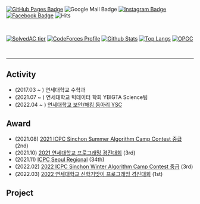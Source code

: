 [![GitHub Pages Badge](https://img.shields.io/badge/-GitHub_Pages-181717?style=flat-square&logo=github&logoColor=white)](https://cael0.github.io/)
![Google Mail Badge](https://img.shields.io/badge/-kjongmin26@gmail.com-EA4335?style=flat-square&logo=gmail&logoColor=white)
[![Instagram Badge](https://img.shields.io/badge/-Instagram-E4405F?style=flat-square&logo=Instagram&logoColor=white)](https://www.instagram.com/j_ngminn/)
[![Facebook Badge](https://img.shields.io/badge/-Facebook-1877F2?style=flat-square&logo=Facebook&logoColor=white)](https://www.facebook.com/profile.php?id=100004683797522)
![Hits](https://hits.seeyoufarm.com/api/count/incr/badge.svg?url=https%3A%2F%2Fgithub.com%2FCAEL0&count_bg=%233A3462&title_bg=%2348919E&icon=apachespark.svg&icon_color=%23FFF9C6&title=hits%21&edge_flat=false)

<br>

[![SolvedAC tier](http://mazassumnida.wtf/api/v2/generate_badge?boj=luciaholic)](https://solved.ac/luciaholic)
[![CodeForces Profile](https://cf.leed.at?id=CAELO)](https://codeforces.com/profile/CAELO)
[![Github Stats](https://github-readme-stats.vercel.app/api?username=CAEL0&show_icons=true&theme=tokyonight)](https://github.com/CAEL0)
[![Top Langs](https://github-readme-stats.vercel.app/api/top-langs/?username=CAEL0&layout=compact&exclude_repo=productive-box,rally-discordbot-dashboard&hide=jupyter%20notebook,scss,ruby&langs_count=10)](https://github.com/anuraghazra/github-readme-stats)
[![OPGC](https://api.opgc.me/githubs/users/CAEL0/tag/?theme=basic)](https://opgc.me/#/users/CAEL0)

<br><hr>

## Activity
* (2017.03 ~ ) 연세대학교 수학과
* (2021.07 ~ ) 연세대학교 빅데이터 학회 YBIGTA Science팀
* (2022.04 ~ ) [연세대학교 보안/해킹 동아리 YSC](https://github.com/y0ns3c)

## Award
* (2021.08) [2021 ICPC Sinchon Summer Algorithm Camp Contest 중급](https://www.acmicpc.net/contest/view/677) (2nd)
* (2021.10) [2021 연세대학교 프로그래밍 경진대회](https://www.acmicpc.net/contest/view/699) (3rd)
* (2021.11) [ICPC Seoul Regional](http://static.icpckorea.net/2021/scoreboard_regional/) (34th)
* (2022.02) [2022 ICPC Sinchon Winter Algorithm Camp Contest 중급](https://www.acmicpc.net/contest/view/758) (3rd)
* (2022.03) [2022 연세대학교 신학기맞이 프로그래밍 경진대회](https://www.acmicpc.net/contest/view/776) (1st)

## Project

